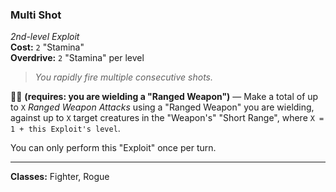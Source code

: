### Multi Shot
*2nd-level Exploit*  
**Cost:** `2` "Stamina"  
**Overdrive:** `2` "Stamina" per level  

> *You rapidly fire multiple consecutive shots.*

🔷🔷 **(requires: you are wielding a "Ranged Weapon")** — Make a total of up to `X` *Ranged Weapon Attacks* using a "Ranged Weapon" you are wielding, against up to `X` target creatures in the "Weapon's" "Short Range", where `X = 1 + this Exploit's level`.

You can only perform this "Exploit" once per turn.

---

**Classes:** Fighter, Rogue

